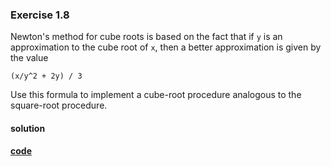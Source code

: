 ### Exercise 1.8

Newton's method for cube roots is based on the fact that if `y` is an approximation to the cube root of `x`, then a better approximation is given by the value

`(x/y^2 + 2y) / 3`

Use this formula to implement a cube-root procedure analogous to the square-root procedure.

#### solution
**[code](../../../src/sicp/chapter_01/1_08.rkt)**